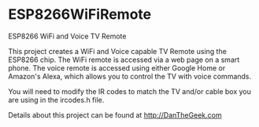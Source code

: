 # ESP8266WiFiRemote
ESP8266 WiFi and Voice TV Remote

This project creates a WiFi and Voice capable TV Remote using the ESP8266 chip. The WiFi remote is accessed via a web page on a smart phone. The voice remote is accessed using either Google Home or Amazon's Alexa, which allows you to control the TV with voice commands.

You will need to modify the IR codes to match the TV and/or cable box you are using in the ircodes.h file.

Details about this project can be found at http://DanTheGeek.com
